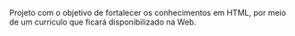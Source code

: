 Projeto com o objetivo de fortalecer os conhecimentos em HTML, por meio de um curriculo que ficará disponibilizado na Web.